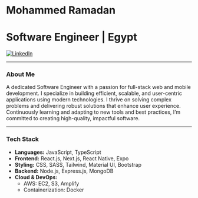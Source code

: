 # Mohammed Ramadan
# Software Engineer | Egypt

[![LinkedIn](https://img.shields.io/badge/LinkedIn-Connect-blue)](https://www.linkedin.com/in/mohammed-ramadan-1374771b7)

---

### About Me

A dedicated Software Engineer with a passion for full-stack web and mobile development. I specialize in building efficient, scalable, and user-centric applications using modern technologies. I thrive on solving complex problems and delivering robust solutions that enhance user experience. Continuously learning and adapting to new tools and best practices, I’m committed to creating high-quality, impactful software.

---

### Tech Stack

- **Languages:** JavaScript, TypeScript
- **Frontend:** React.js, Next.js, React Native, Expo
- **Styling:** CSS, SASS, Tailwind, Material UI, Bootstrap
- **Backend:** Node.js, Express.js, MongoDB
- **Cloud & DevOps:**
  - AWS: EC2, S3, Amplify
  - Containerization: Docker
